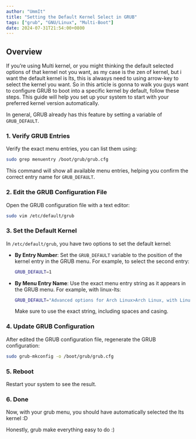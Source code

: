 ```yaml
---
author: "UmmIt"
title: "Setting the Default Kernel Select in GRUB"
tags: ["grub", "GNU/Linux", "Multi-Boot"]
date: 2024-07-31T21:54:00+0800
---
```


## Overview

If you’re using Multi kernel, or you might thinking the default selected options of that kernel not you want, as my case is the zen of kernel, but i want the default kernel is lts, this is alwasys need to using arrow-key to select the kernel you want. So in this article is gonna to walk you guys want to configure GRUB to boot into a specific kernel by default, follow these steps. This guide will help you set up your system to start with your preferred kernel version automatically.

In general, GRUB already has this feature by setting a variable of `GRUB_DEFAULT`.

### 1. Verify GRUB Entries

Verify the exact menu entries, you can list them using:

```bash
sudo grep menuentry /boot/grub/grub.cfg
```

This command will show all available menu entries, helping you confirm the correct entry name for `GRUB_DEFAULT`.

### 2. Edit the GRUB Configuration File

Open the GRUB configuration file with a text editor:

```bash
sudo vim /etc/default/grub
```

### 3. Set the Default Kernel

In `/etc/default/grub`, you have two options to set the default kernel:

- **By Entry Number**: Set the `GRUB_DEFAULT` variable to the position of the kernel entry in the GRUB menu. For example, to select the second entry:

  ```bash
  GRUB_DEFAULT=1
  ```

- **By Menu Entry Name**: Use the exact menu entry string as it appears in the GRUB menu. For example, with linux-lts:

  ```bash
  GRUB_DEFAULT="Advanced options for Arch Linux>Arch Linux, with Linux linux-lts"
  ```

  Make sure to use the exact string, including spaces and casing.

### 4. Update GRUB Configuration

After edited the GRUB configuration file, regenerate the GRUB configuration:

```bash
sudo grub-mkconfig -o /boot/grub/grub.cfg
```

### 5. Reboot

Restart your system to see the result.

### 6. Done

Now, with your grub menu, you should have automatically selected the lts kernel :D

Honestly, grub make everything easy to do :)
